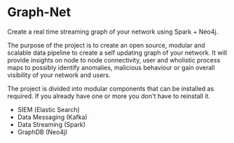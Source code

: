 # Graph-Net

Create a real time streaming graph of your network using Spark + Neo4j.

The purpose of the project is to create an open source, modular and scalable data pipeline to create a self updating graph of your network. It will provide insights on node to node connectivity, user and wholistic process maps to possibly identify anomalies, malicious behaviour or gain overall visibility of your network and users.

The project is divided into modular components that can be installed as required. If you already have one or more you don't have to reinstall it.

  - SIEM (Elastic Search)
  - Data Messaging (Kafka)
  - Data Streaming (Spark)
  - GraphDB (Neo4j)
  
